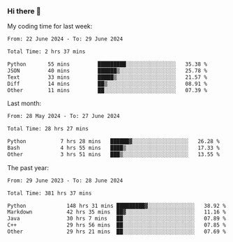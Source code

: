 ### Hi there 👋

My coding time for last week:

<!--START_SECTION:week-->

```txt
From: 22 June 2024 - To: 29 June 2024

Total Time: 2 hrs 37 mins

Python       55 mins         █████████░░░░░░░░░░░░░░░░   35.38 %
JSON         40 mins         ██████▒░░░░░░░░░░░░░░░░░░   25.78 %
Text         33 mins         █████▒░░░░░░░░░░░░░░░░░░░   21.57 %
Diff         14 mins         ██▒░░░░░░░░░░░░░░░░░░░░░░   08.91 %
Other        11 mins         ██░░░░░░░░░░░░░░░░░░░░░░░   07.39 %
```

<!--END_SECTION:week-->

Last month:

<!--START_SECTION:month-->

```txt
From: 28 May 2024 - To: 27 June 2024

Total Time: 28 hrs 27 mins

Python           7 hrs 28 mins   ██████▓░░░░░░░░░░░░░░░░░░   26.28 %
Bash             4 hrs 55 mins   ████▒░░░░░░░░░░░░░░░░░░░░   17.33 %
Other            3 hrs 51 mins   ███▒░░░░░░░░░░░░░░░░░░░░░   13.55 %
```

<!--END_SECTION:month-->

The past year:

<!--START_SECTION:year-->

```txt
From: 29 June 2023 - To: 28 June 2024

Total Time: 381 hrs 37 mins

Python             148 hrs 31 mins █████████▓░░░░░░░░░░░░░░░   38.92 %
Markdown           42 hrs 35 mins  ██▓░░░░░░░░░░░░░░░░░░░░░░   11.16 %
Java               30 hrs 7 mins   ██░░░░░░░░░░░░░░░░░░░░░░░   07.89 %
C++                29 hrs 56 mins  ██░░░░░░░░░░░░░░░░░░░░░░░   07.85 %
Other              29 hrs 21 mins  ██░░░░░░░░░░░░░░░░░░░░░░░   07.69 %
```

<!--END_SECTION:year-->
